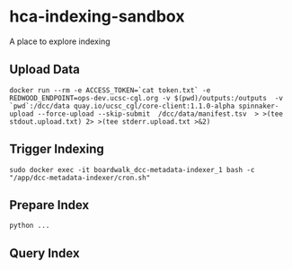 # hca-indexing-sandbox

A place to explore indexing

## Upload Data

    docker run --rm -e ACCESS_TOKEN=`cat token.txt` -e REDWOOD_ENDPOINT=ops-dev.ucsc-cgl.org -v $(pwd)/outputs:/outputs  -v `pwd`:/dcc/data quay.io/ucsc_cgl/core-client:1.1.0-alpha spinnaker-upload --force-upload --skip-submit  /dcc/data/manifest.tsv  > >(tee stdout.upload.txt) 2> >(tee stderr.upload.txt >&2)

## Trigger Indexing

    sudo docker exec -it boardwalk_dcc-metadata-indexer_1 bash -c "/app/dcc-metadata-indexer/cron.sh"

## Prepare Index

    python ...

## Query Index
